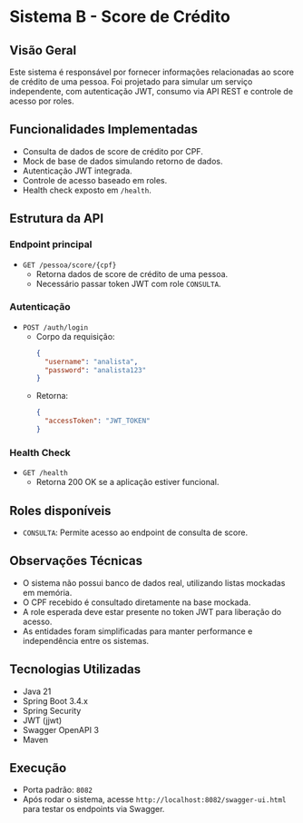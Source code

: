 # Sistema B - Score de Crédito

## Visão Geral
Este sistema é responsável por fornecer informações relacionadas ao score de crédito de uma pessoa. Foi projetado para simular um serviço independente, com autenticação JWT, consumo via API REST e controle de acesso por roles.

## Funcionalidades Implementadas
- Consulta de dados de score de crédito por CPF.
- Mock de base de dados simulando retorno de dados.
- Autenticação JWT integrada.
- Controle de acesso baseado em roles.
- Health check exposto em `/health`.

## Estrutura da API
### Endpoint principal
- `GET /pessoa/score/{cpf}`
   - Retorna dados de score de crédito de uma pessoa.
   - Necessário passar token JWT com role `CONSULTA`.

### Autenticação
- `POST /auth/login`
   - Corpo da requisição:
     ```json
     {
       "username": "analista",
       "password": "analista123"
     }
     ```
   - Retorna:
     ```json
     {
       "accessToken": "JWT_TOKEN"
     }
     ```

### Health Check
- `GET /health`
   - Retorna 200 OK se a aplicação estiver funcional.

## Roles disponíveis
- `CONSULTA`: Permite acesso ao endpoint de consulta de score.

## Observações Técnicas
- O sistema não possui banco de dados real, utilizando listas mockadas em memória.
- O CPF recebido é consultado diretamente na base mockada.
- A role esperada deve estar presente no token JWT para liberação do acesso.
- As entidades foram simplificadas para manter performance e independência entre os sistemas.

## Tecnologias Utilizadas
- Java 21
- Spring Boot 3.4.x
- Spring Security
- JWT (jjwt)
- Swagger OpenAPI 3
- Maven

## Execução
- Porta padrão: `8082`
- Após rodar o sistema, acesse `http://localhost:8082/swagger-ui.html` para testar os endpoints via Swagger.